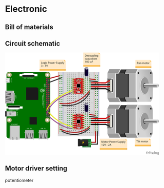 # Electronic

## Bill of materials

## Circuit schematic

![Wiring diagram](https://github.com/RomainMaure/PixelBot/blob/main/electronic/wiring_diagram.png)

## Motor driver setting

potentiometer
